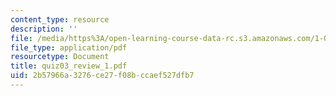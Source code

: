 ```yaml
---
content_type: resource
description: ''
file: /media/https%3A/open-learning-course-data-rc.s3.amazonaws.com/1-017-computing-and-data-analysis-for-environmental-applications-fall-2003/2b57966a3276ce27f08bccaef527dfb7_quiz03_review_1.pdf
file_type: application/pdf
resourcetype: Document
title: quiz03_review_1.pdf
uid: 2b57966a-3276-ce27-f08b-ccaef527dfb7
---
```

